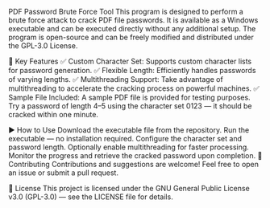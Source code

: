 PDF Password Brute Force Tool
This program is designed to perform a brute force attack to crack PDF file passwords. It is available as a Windows executable and can be executed directly without any additional setup. The program is open-source and can be freely modified and distributed under the GPL-3.0 License.

🚀 Key Features
✅ Custom Character Set: Supports custom character lists for password generation.
✅ Flexible Length: Efficiently handles passwords of varying lengths.
✅ Multithreading Support: Take advantage of multithreading to accelerate the cracking process on powerful machines.
✅ Sample File Included: A sample PDF file is provided for testing purposes. Try a password of length 4–5 using the character set 0123 — it should be cracked within one minute.

▶️ How to Use
Download the executable file from the repository.
Run the executable — no installation required.
Configure the character set and password length.
Optionally enable multithreading for faster processing.
Monitor the progress and retrieve the cracked password upon completion.
🤝 Contributing
Contributions and suggestions are welcome! Feel free to open an issue or submit a pull request.

📄 License
This project is licensed under the GNU General Public License v3.0 (GPL-3.0) — see the LICENSE file for details.
